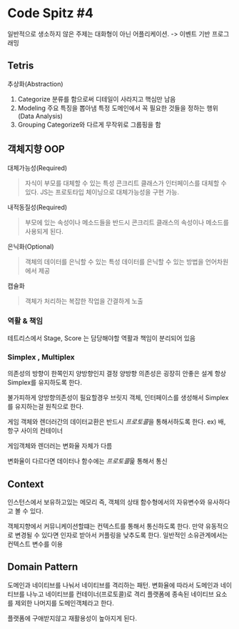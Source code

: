 # Code Spitz #4 
일반적으로 생소하지 않은 주제는 대화형이 아닌 어플리케이션. 
-> 이벤트 기반 프로그래밍 

## Tetris
추상화(Abstraction)
1. Categorize
 분류를 함으로써 디테일이 사라지고 핵심만 남음
2. Modeling 
주요 특징을 뽑아냄
특정 도메인에서 꼭 필요한 것들을 정하는 행위(Data Analysis)
3. Grouping
Categorize와 다르게 무작위로 그룹핑을 함

## 객체지향  OOP
대체가능성(Required) 
> 자식이 부모를 대체할 수 있는 특성 
> 콘크리트 클래스가 인터페이스를 대체할 수 있다. 
JS는 프로토타입 체이닝으로 대체가능성을 구현 가능. 

내적동질성(Required)
> 부모에 있는 속성이나 메소드들을 반드시 콘크리트 클래스의 속성이나 메소드를 사용되게 된다. 

은닉화(Optional)
> 객체의 데이터를 은닉할 수 있는 특성 
> 데이터를 은닉할 수 있는 방법을 언어차원에서 제공

캡슐화
> 객체가 처리하는 복잡한 작업을 간결하게 노출 


### 역활 & 책임 
테트리스에서 Stage, Score 는 담당해야할 역활과 책임이 분리되어 있음 

### Simplex , Multiplex 
의존성의 방향이 한쪽인지 양방향인지 결정 
양방향 의존성은 굉장히 안좋은 설계 
항상 Simplex를 유지하도록 한다. 

불가피하게 양방향의존성이 필요할경우 브릿지 객체, 인터페이스를 생성해서 Simplex를 유지하는걸 원칙으로 한다. 

게임 객체와 렌더러간의 데이터교환은 반드시 *프로토콜*을 통해서하도록 한다.
ex) 배, 항구 사이의 컨테이너 

게임객체와 렌더러는 변화율 자체가 다름 

변화율이 다르다면 데이터나 함수에는 *프로토콜*읉 통해서 통신


## Context 
인스턴스에서 보유하고있는 메모리 즉, 객체의 상태 
함수형에서의 자유변수와 유사하다고 볼 수 있다.

객체지향에서 커뮤니케이션할떄는 컨텍스트를 통해서 통신하도록 한다.
만약 유동적으로 변경될 수 있다면 인자로 받아서 커플링을 낮추도록 한다. 
일반적인 소유관계에서는 컨텍스트 변수를 이용

## Domain Pattern 
도메인과 네이티브를 나눠서 네이티브를 격리하는 패턴.
변화율에 따라서 도메인과 네이티브를 나누고 네이티브를 컨테이너(프로토콜)로 격리
플랫폼에 종속된 네이티브 요소를 제외한 나머지를 도메인객체라고 한다. 

플랫폼에 구애받지않고 재활용성이 높아지게 된다. 

